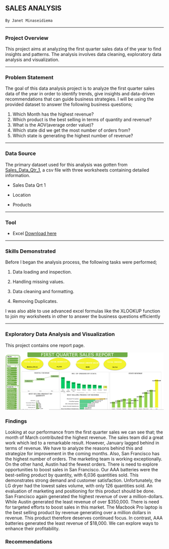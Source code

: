 ## SALES ANALYSIS
    By Janet Minaseidiema
---

### Project Overview

This project aims at analyzing the first quarter sales data of the year to find insights and patterns. The analysis involves data cleaning, exploratory data analysis and visualization.

---
### Problem Statement
The goal of this data analysis project is to analyze the first quarter sales data of the year in order to identify trends, give insights and data-driven recommendations that can guide business strategies. I will be using the provided dataset to answer the following business questions;

1. Which Month has the highest revenue? 
2. Which product is the best selling in terms of quantity and
revenue? 
3. What is the AOV(average order value)? 
4. Which state did we get the most number of orders from? 
5.  Which state is generating the highest number of revenue?
---

### Data Source
The primary dataset used for this analysis was gotten from [Sales_Data_Qtr_1](https://kaggle.com), a csv file with three worksheets containing detailed information.

 - Sales Data Qrt 1

 - Location

 - Products
---

### Tool
- Excel [Download here](https://microsoft.com)
---

### Skills Demonstrated

Before I began the analysis process, the following tasks were performed;

1. Data loading and inspection.

2. Handling missing values.

3. Data cleaning and formatting.

4. Removing Duplicates.

I was also able to use advanced excel formulas like the XLOOKUP function to join my worksheets in other to answer the business questions efficiently

---

### Exploratory Data Analysis and Visualization
This project contains one report page.

![](image/Dashboard.png)

### Findings

Looking at our performance from the first quarter sales we can see that; the month of March contributed the highest revenue. The sales team did a great work which led to a remarkable result. However, January lagged behind in terms of revenue. We have to analyze the reasons behind this and strategize for improvement in the coming months.
Also, San Francisco has the highest number of orders. The marketing team is working exceptionally. On the other hand, Austin had the fewest orders. There is need to explore opportunities to boost sales in San Francisco.
Our AAA batteries were the best-selling product by quantity, with 6,036 quantities sold. This demonstrates strong demand and customer satisfaction. Unfortunately, the LG dryer had the lowest sales volume, with only 126 quantities sold. An evaluation of marketing and positioning for this product should be done. 
San Francisco again generated the highest revenue of over a million-dollars. While Austin generated the least revenue of over $350,000. There is need for targeted efforts to boost sales in this market.
The Macbook Pro laptop is the best selling product by revenue generating over a million dollars in revenue. This product therefore deserves continued focus. In contrast, AAA batteries generated the least revenue of $18,000. We can explore ways to enhance their profitability.




### Recommendations




